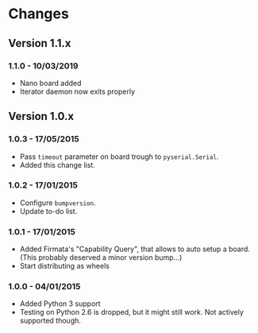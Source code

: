 # Changes

## Version 1.1.x

### 1.1.0 - 10/03/2019

- Nano board added
- Iterator daemon now exits properly

## Version 1.0.x

### 1.0.3 - 17/05/2015

- Pass ``timeout`` parameter on board trough to ``pyserial.Serial``.
- Added this change list.

### 1.0.2 - 17/01/2015

- Configure ``bumpversion``.
- Update to-do list.

### 1.0.1 - 17/01/2015

- Added Firmata's "Capability Query", that allows to auto setup a board. (This probably deserved a minor version bump...)
- Start distributing as wheels

### 1.0.0 - 04/01/2015

- Added Python 3 support
- Testing on Python 2.6 is dropped, but it might still work. Not actively supported though.
